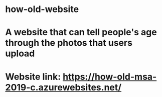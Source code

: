 # how-old-website
# A website that can tell people's age through the photos that users upload
# Website link: https://how-old-msa-2019-c.azurewebsites.net/
